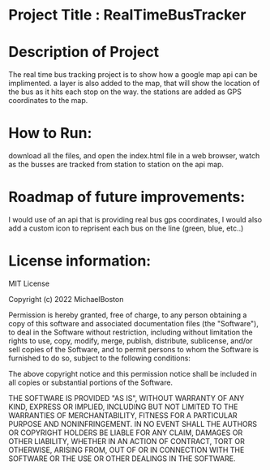  # Project Title : RealTimeBusTracker

# Description of Project
The real time bus tracking project is to show how a google map api can be implimented. a layer is also added to the map, that will show the location of the bus as it hits each stop on the way. the stations are added as GPS coordinates to the map.
            
# How to Run: 
download all the files, and open the index.html file in a web browser, watch as the busses are tracked from station to station on the api map. 

# Roadmap of future improvements: 
I would use of an api that is providing real bus gps coordinates, I would also add a custom icon to reprisent each bus on the line (green, blue, etc..)

# License information: 

MIT License

Copyright (c) 2022 MichaelBoston

Permission is hereby granted, free of charge, to any person obtaining a copy
of this software and associated documentation files (the "Software"), to deal
in the Software without restriction, including without limitation the rights
to use, copy, modify, merge, publish, distribute, sublicense, and/or sell
copies of the Software, and to permit persons to whom the Software is
furnished to do so, subject to the following conditions:

The above copyright notice and this permission notice shall be included in all
copies or substantial portions of the Software.

THE SOFTWARE IS PROVIDED "AS IS", WITHOUT WARRANTY OF ANY KIND, EXPRESS OR
IMPLIED, INCLUDING BUT NOT LIMITED TO THE WARRANTIES OF MERCHANTABILITY,
FITNESS FOR A PARTICULAR PURPOSE AND NONINFRINGEMENT. IN NO EVENT SHALL THE
AUTHORS OR COPYRIGHT HOLDERS BE LIABLE FOR ANY CLAIM, DAMAGES OR OTHER
LIABILITY, WHETHER IN AN ACTION OF CONTRACT, TORT OR OTHERWISE, ARISING FROM,
OUT OF OR IN CONNECTION WITH THE SOFTWARE OR THE USE OR OTHER DEALINGS IN THE
SOFTWARE.
